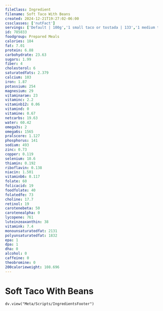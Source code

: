 ```yaml
---
fileClass: Ingredient
filename: Soft Taco With Beans
created: 2024-12-21T19:27:02-06:00
cssclasses: ['nutFact']
servings: ['Default | 100g','1 small taco or tostada | 133','1 medium taco or tostada | 169','1 large taco or tostada | 242','1 taco or tostada, ns size | 169','1 cup | 110']
id: 785833
foodgroup: Prepared Meals
calories: 184
fat: 7.01
protein: 6.88
carbohydrate: 23.63
sugars: 1.99
fiber: 4
cholesterol: 6
saturatedfats: 2.379
calcium: 103
iron: 1.87
potassium: 254
magnesium: 29
vitaminarae: 23
vitaminc: 2.2
vitaminb12: 0.06
vitamind: 0
vitamine: 0.67
netcarbs: 19.63
water: 60.42
omega3s: 2
omega6s: 1565
pralscore: 1.127
phosphorus: 141
sodium: 493
zinc: 0.73
copper: 0.119
selenium: 10.6
thiamin: 0.192
riboflavin: 0.138
niacin: 1.501
vitaminb6: 0.117
folate: 60
folicacid: 19
foodfolate: 40
folatedfe: 73
choline: 17.7
retinol: 19
carotenebeta: 50
carotenealpha: 0
lycopene: 761
luteinzeaxanthin: 38
vitamink: 7.4
monounsaturatedfat: 2131
polyunsaturatedfat: 1832
epa: 1
dpa: 1
dha: 0
alcohol: 0
caffeine: 0
theobromine: 0
200calorieweight: 108.696
---
```


# Soft Taco With Beans

```dataviewjs
dv.view("Meta/Scripts/IngredientsFooter")
```